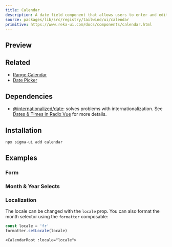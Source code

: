 ```yaml
---
title: Calendar
description: A date field component that allows users to enter and edit date.
source: packages/lib/src/registry/tailwind/ui/calendar
primitive: https://www.reka-ui.com/docs/components/calendar.html
---
```


## Preview

<ComponentPreview name="Calendar" size="lg" />

## Related

- [Range Calendar](./range-calendar)
- [Date Picker](./date-picker)

## Dependencies

- [@internationalized/date](https://react-spectrum.adobe.com/internationalized/date/index.html): solves problems with internationalization. See [Dates & Times in Radix Vue](https://reka-ui.com/docs/guides/dates) for more details.

## Installation

```bash
npx sigma-ui add calendar
```

## Examples

### Form

<ComponentPreview name="CalendarForm" />

### Month & Year Selects

<ComponentPreview name="CalendarWithSelect" size="lg" />

### Localization

The locale can be changed with the `locale` prop. You can also format the month selector using the `formatter` composable:

```ts
const locale = 'fr'
formatter.setLocale(locale)
```

```vue
<CalendarRoot :locale="locale">
```

<ComponentPreview name="CalendarLocalization" size="lg" />
